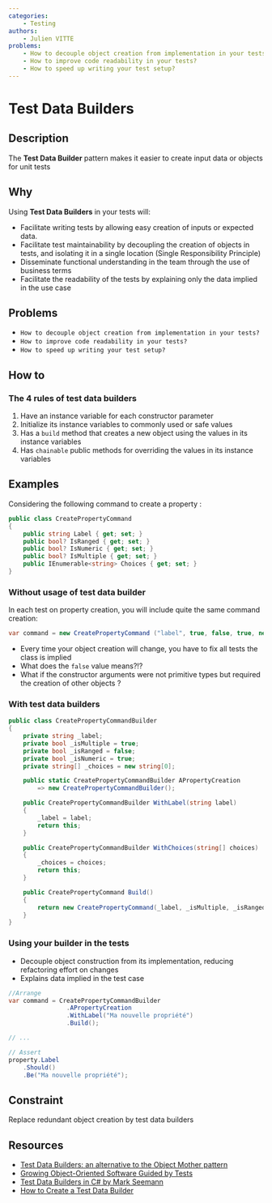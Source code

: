 ```yaml
---
categories:
    - Testing
authors:
    - Julien VITTE
problems:
    - How to decouple object creation from implementation in your tests?
    - How to improve code readability in your tests?
    - How to speed up writing your test setup?
---
```


# Test Data Builders

## Description

The **Test Data Builder** pattern makes it easier to create input data or objects for unit tests

## Why

Using **Test Data Builders** in your tests will:

* Facilitate writing tests by allowing easy creation of inputs or expected data.
* Facilitate test maintainability by decoupling the creation of objects in tests, and isolating it in a single location (Single Responsibility Principle)
* Disseminate functional understanding in the team through the use of business terms
* Facilitate the readability of the tests by explaining only the data implied in the use case

## Problems

* `How to decouple object creation from implementation in your tests?`
* `How to improve code readability in your tests?`
* `How to speed up writing your test setup?`

## How to

### The 4 rules of test data builders

1. Have an instance variable for each constructor parameter
2. Initialize its instance variables to commonly used or safe values
3. Has a `build` method that creates a new object using the values in its instance variables
4. Has `chainable` public methods for overriding the values in its instance variables


## Examples

Considering the following command to create a property :
```csharp
public class CreatePropertyCommand
{
    public string Label { get; set; }
    public bool? IsRanged { get; set; }
    public bool? IsNumeric { get; set; }
    public bool? IsMultiple { get; set; }
    public IEnumerable<string> Choices { get; set; }
}
```

### Without usage of test data builder

In each test on property creation, you will include quite the same command creation:

```csharp
var command = new CreatePropertyCommand ("label", true, false, true, new string[] {1, 2});
```

- Every time your object creation will change, you have to fix all tests the class is implied
- What does the `false` value means?!?
- What if the constructor arguments were not primitive types but required the creation of other objects ?

### With test data builders

```csharp
public class CreatePropertyCommandBuilder
{
    private string _label;
    private bool _isMultiple = true;
    private bool _isRanged = false;
    private bool _isNumeric = true;
    private string[] _choices = new string[0];

    public static CreatePropertyCommandBuilder APropertyCreation 
        => new CreatePropertyCommandBuilder();

    public CreatePropertyCommandBuilder WithLabel(string label)
    {
        _label = label;
        return this;
    }

    public CreatePropertyCommandBuilder WithChoices(string[] choices)
    {
        _choices = choices;
        return this;
    }

    public CreatePropertyCommand Build()
    {
        return new CreatePropertyCommand(_label, _isMultiple, _isRanged, _isNumeric, _choices);
    }
}
```

### Using your builder in the tests
- Decouple object construction from its implementation, reducing refactoring effort on changes
- Explains data implied in the test case

```csharp
//Arrange
var command = CreatePropertyCommandBuilder
                .APropertyCreation
                .WithLabel("Ma nouvelle propriété")
                .Build();

// ...

// Assert
property.Label
    .Should()
    .Be("Ma nouvelle propriété");
```

## Constraint
Replace redundant object creation by test data builders


## Resources
- [Test Data Builders: an alternative to the Object Mother pattern](http://www.natpryce.com/articles/000714.html)
- [Growing Object-Oriented Software Guided by Tests](http://www.growing-object-oriented-software.com/)
- [Test Data Builders in C# by Mark Seemann](https://blog.ploeh.dk/2017/08/15/test-data-builders-in-c/)
- [How to Create a Test Data Builder](https://www.arhohuttunen.com/test-data-builders/)
